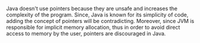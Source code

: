 Java doesn't use pointers because they are unsafe and increases the
complexity of the program. Since, Java is known for its simplicity of
code, adding the concept of pointers will be contradicting. Moreover,
since JVM is responsible for implicit memory allocation, thus in order
to avoid direct access to memory by the user, pointers are discouraged
in Java.